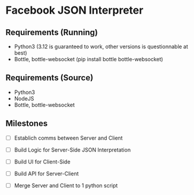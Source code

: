 # Facebook JSON Interpreter
## Requirements (Running)
- Python3 (3.12 is guaranteed to work, other versions is questionnable at best)
- Bottle, bottle-websocket (pip install bottle bottle-websocket) 

## Requirements (Source)
- Python3
- NodeJS
- Bottle, bottle-websocket

## Milestones
- [ ] Establich comms between Server and Client
- [ ] Build Logic for Server-Side JSON Interpretation
- [ ] Build UI for Client-Side
- [ ] Build API for Server-Client
- [ ] Merge Server and Client to 1 python script


